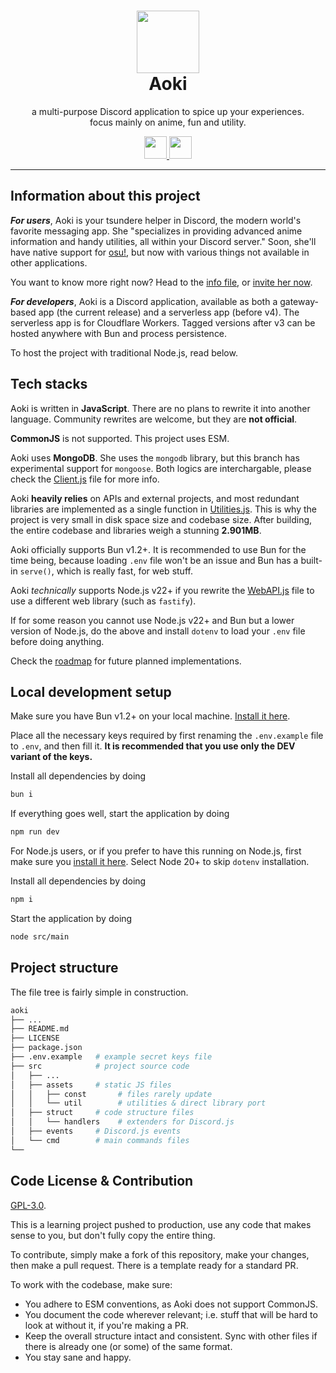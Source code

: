 <h1 align="center"><img src='https://i.imgur.com/Nar1fRE.png' height='100'><br>Aoki</br></h1>
<p align="center">a multi-purpose Discord application to spice up your experiences.<br>focus mainly on anime, fun and utility.</br></p>
<p align="center">
  <a href="https://nodejs.org/api/esm.html/">
    <img src="https://i.imgur.com/JJkdjKu.png" height="36"/>
  </a>
  <a href="https://www.digitalocean.com/pricing/droplets/">
    <img src="https://i.imgur.com/9rZ8bLb.png" height="36"/>
  </a>
</p>

---
## Information about this project

***For users***, Aoki is your tsundere helper in Discord, the modern world's favorite messaging app. She "specializes in providing advanced anime information and handy utilities, all within your Discord server." Soon, she'll have native support for [osu!](https://osu.ppy.sh), but now with various things not available in other applications.

You want to know more right now? Head to the [info file](/INFO.md), or [invite her now](https://discord.com/oauth2/authorize?client_id=704992714109878312).

***For developers***, Aoki is a Discord application, available as both a gateway-based app (the current release) and a serverless app (before v4). The serverless app is for Cloudflare Workers. Tagged versions after v3 can be hosted anywhere with Bun and process persistence.

To host the project with traditional Node.js, read below.

## Tech stacks
Aoki is written in **JavaScript**. There are no plans to rewrite it into another language. Community rewrites are welcome, but they are **not official**.

**CommonJS** is not supported. This project uses ESM.

Aoki uses **MongoDB**. She uses the `mongodb` library, but this branch has experimental support for `mongoose`. Both logics are interchargable, please check the [Client.js](/src/struct/Client.js) file for more info.

Aoki **heavily relies** on APIs and external projects, and most redundant libraries are implemented as a single function in [Utilities.js](/src/struct/Utilities.js). This is why the project is very small in disk space size and codebase size. After building, the entire codebase and libraries weigh a stunning **2.901MB**.

Aoki officially supports Bun v1.2+. It is recommended to use Bun for the time being, because loading `.env` file won't be an issue and Bun has a built-in `serve()`, which is really fast, for web stuff.

Aoki *technically* supports Node.js v22+ if you rewrite the [WebAPI.js](/src/web/WebAPI.js) file to use a different web library (such as `fastify`).

If for some reason you cannot use Node.js v22+ and Bun but a lower version of Node.js, do the above and install `dotenv` to load your `.env` file before doing anything.

Check the [roadmap](https://github.com/AokiOfficial/Aoki/issues/6) for future planned implementations.

## Local development setup
Make sure you have Bun v1.2+ on your local machine. [Install it here](https://bun.sh).

Place all the necessary keys required by first renaming the `.env.example` file to `.env`, and then fill it. **It is recommended that you use only the DEV variant of the keys.**

Install all dependencies by doing
```bash
bun i
```
If everything goes well, start the application by doing
```bash
npm run dev
```
For Node.js users, or if you prefer to have this running on Node.js, first make sure you [install it here](https://nodejs.org/en). Select Node 20+ to skip `dotenv` installation.

Install all dependencies by doing
```bash
npm i
```
Start the application by doing
```bash
node src/main
```

## Project structure
The file tree is fairly simple in construction.
```bash
aoki
├── ...
├── README.md
├── LICENSE
├── package.json
├── .env.example   # example secret keys file
├── src            # project source code
│   ├── ...
│   ├── assets     # static JS files
│   │   ├── const       # files rarely update
│   │   └── util        # utilities & direct library port
│   ├── struct     # code structure files
│   │   └── handlers    # extenders for Discord.js
│   ├── events     # Discord.js events
│   └── cmd        # main commands files
└── 
```

## Code License & Contribution
[GPL-3.0](/LICENSE).

This is a learning project pushed to production, use any code that makes sense to you, but don't fully copy the entire thing.

To contribute, simply make a fork of this repository, make your changes, then make a pull request. There is a template ready for a standard PR.

To work with the codebase, make sure:
- You adhere to ESM conventions, as Aoki does not support CommonJS.
- You document the code wherever relevant; i.e. stuff that will be hard to look at without it, if you're making a PR.
- Keep the overall structure intact and consistent. Sync with other files if there is already one (or some) of the same format.
- You stay sane and happy.